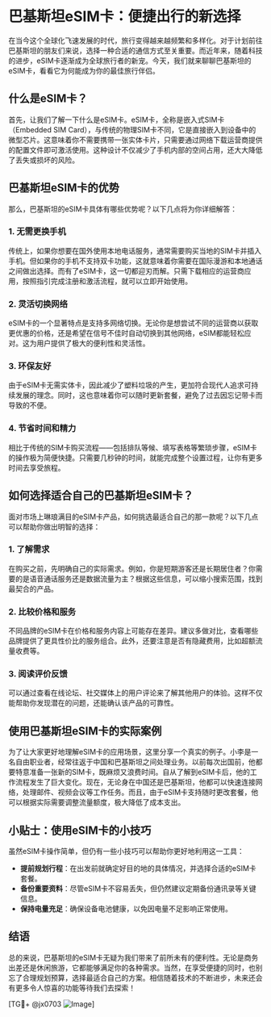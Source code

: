 # 巴基斯坦eSIM卡：便捷出行的新选择

在当今这个全球化飞速发展的时代，旅行变得越来越频繁和多样化。对于计划前往巴基斯坦的朋友们来说，选择一种合适的通信方式至关重要。而近年来，随着科技的进步，eSIM卡逐渐成为全球旅行者的新宠。今天，我们就来聊聊巴基斯坦的eSIM卡，看看它为何能成为你的最佳旅行伴侣。

## 什么是eSIM卡？

首先，让我们了解一下什么是eSIM卡。eSIM卡，全称是嵌入式SIM卡（Embedded SIM Card），与传统的物理SIM卡不同，它是直接嵌入到设备中的微型芯片。这意味着你不需要携带一张实体卡片，只需要通过网络下载运营商提供的配置文件即可激活使用。这种设计不仅减少了手机内部的空间占用，还大大降低了丢失或损坏的风险。

## 巴基斯坦eSIM卡的优势

那么，巴基斯坦的eSIM卡具体有哪些优势呢？以下几点将为你详细解答：

### 1. **无需更换手机**
传统上，如果你想要在国外使用本地电话服务，通常需要购买当地的SIM卡并插入手机。但如果你的手机不支持双卡功能，这就意味着你需要在国际漫游和本地通话之间做出选择。而有了eSIM卡，这一切都迎刃而解。只需下载相应的运营商应用，按照指引完成注册和激活流程，就可以立即开始使用。

### 2. **灵活切换网络**
eSIM卡的一个显著特点是支持多网络切换。无论你是想尝试不同的运营商以获取更优惠的价格，还是希望在信号不佳时自动切换到其他网络，eSIM都能轻松应对。这为用户提供了极大的便利性和灵活性。

### 3. **环保友好**
由于eSIM卡无需实体卡，因此减少了塑料垃圾的产生，更加符合现代人追求可持续发展的理念。同时，这也意味着你可以随时更新套餐，避免了过去因忘记带卡而导致的不便。

### 4. **节省时间和精力**
相比于传统的SIM卡购买流程——包括排队等候、填写表格等繁琐步骤，eSIM卡的操作极为简便快捷。只需要几秒钟的时间，就能完成整个设置过程，让你有更多时间去享受旅程。

## 如何选择适合自己的巴基斯坦eSIM卡？

面对市场上琳琅满目的eSIM卡产品，如何挑选最适合自己的那一款呢？以下几点可以帮助你做出明智的选择：

### 1. **了解需求**
在购买之前，先明确自己的实际需求。例如，你是短期游客还是长期居住者？你需要的是语音通话服务还是数据流量为主？根据这些信息，可以缩小搜索范围，找到最契合的产品。

### 2. **比较价格和服务**
不同品牌的eSIM卡在价格和服务内容上可能存在差异。建议多做对比，查看哪些品牌提供了更具性价比的服务组合。此外，还要注意是否有隐藏费用，比如超额流量收费等。

### 3. **阅读评价反馈**
可以通过查看在线论坛、社交媒体上的用户评论来了解其他用户的体验。这样不仅能帮助你发现潜在的问题，还能确认该产品的可靠性。

## 使用巴基斯坦eSIM卡的实际案例

为了让大家更好地理解eSIM卡的应用场景，这里分享一个真实的例子。小李是一名自由职业者，经常往返于中国和巴基斯坦之间处理业务。以前每次出国前，他都要特意准备一张新的SIM卡，既麻烦又浪费时间。自从了解到eSIM卡后，他的工作流程发生了巨大变化。现在，无论身在中国还是巴基斯坦，他都可以快速连接网络，处理邮件、视频会议等工作任务。而且，由于eSIM卡支持随时更改套餐，他可以根据实际需要调整流量额度，极大降低了成本支出。

## 小贴士：使用eSIM卡的小技巧

虽然eSIM卡操作简单，但仍有一些小技巧可以帮助你更好地利用这一工具：

- **提前规划行程**：在出发前就确定好目的地的具体情况，并选择合适的eSIM卡套餐。
- **备份重要资料**：尽管eSIM卡不容易丢失，但仍然建议定期备份通讯录等关键信息。
- **保持电量充足**：确保设备电池健康，以免因电量不足影响正常使用。

## 结语

总的来说，巴基斯坦的eSIM卡无疑为我们带来了前所未有的便利性。无论是商务出差还是休闲旅游，它都能够满足你的各种需求。当然，在享受便捷的同时，也别忘了合理规划预算，选择最适合自己的方案。相信随着技术的不断进步，未来还会有更多令人惊喜的功能等待我们去探索！

[TG💪+ @jx0703 ![Image](https://github.com/user-attachments/assets/dbca1d08-cadb-493c-b0ec-ad6f7a83f270)]